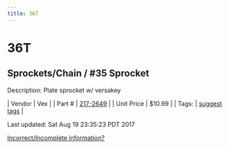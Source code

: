 ```yaml
---
title: 36T
---
```


# 36T
## Sprockets/Chain / #35 Sprocket
Description: 	Plate sprocket w/ versakey 

| Vendor | Vex | 
| Part # | [217-2649](http://www.vexrobotics.com/vexpro/motion/sprockets-and-chain/35-sprockets.html) | 
| Unit Price | $10.99 | 
| Tags: | [suggest tags](https://docs.google.com/forms/d/e/1FAIpQLSeWyY8v3RgOty-MyWmh9U0iivNYN_molChYyS-0U-o-kOAv_g/viewform) | 

Last updated: Sat Aug 19 23:35:23 PDT 2017

 [Incorrect/Incomplete information?](https://docs.google.com/forms/d/e/1FAIpQLSeWyY8v3RgOty-MyWmh9U0iivNYN_molChYyS-0U-o-kOAv_g/viewform)